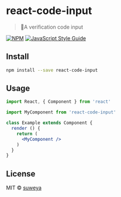 # react-code-input

> 🎉A verification code input

[![NPM](https://img.shields.io/npm/v/react-code-input.svg)](https://www.npmjs.com/package/react-code-input) [![JavaScript Style Guide](https://img.shields.io/badge/code_style-standard-brightgreen.svg)](https://standardjs.com)

## Install

```bash
npm install --save react-code-input
```

## Usage

```jsx
import React, { Component } from 'react'

import MyComponent from 'react-code-input'

class Example extends Component {
  render () {
    return (
      <MyComponent />
    )
  }
}
```

## License

MIT © [suweya](https://github.com/suweya)
